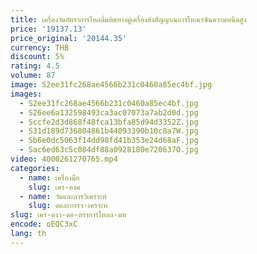 ```yaml
---
title: เครื่องวัดอัตราการไหลลิ่มทิศทางคู่เครื่องส่งสัญญาณการไหลเรซินความหนืดสูง
price: '19137.13'
price_original: '20144.35'
currency: THB
discount: 5%
rating: 4.5
volume: 87
image: S2ee31fc268ae4566b231c0460a85ec4bf.jpg
images:
  - S2ee31fc268ae4566b231c0460a85ec4bf.jpg
  - S26ee6a132598493ca3ac07073a7ab2d0d.jpg
  - Sccfe2d3d868f48fca13bfa85d94d3352Z.jpg
  - S31d189d736804861b44093390b10c8a7W.jpg
  - Sb6e0dc5063f14dd98fd41b353e24d68aF.jpg
  - Sac6ed63c5c084df88a0928180e720637O.jpg
video: 4000261270765.mp4
categories:
  - name: เครื่องมือ
    slug: เคร-องม
  - name: วัดและการวิเคราะห์
    slug: ดและการว-เคราะห
slug: เคร-องว-ดอ-ตราการไหลล-มท
encode: oEQC3xC
lang: th
---
```

  